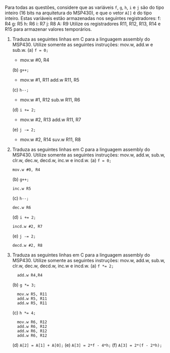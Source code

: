 ﻿Para todas as questões, considere que as variáveis `f`, `g`, `h`, `i` e `j` são do tipo inteiro (16 bits na arquitetura do MSP430), e que o vetor `A[]` é do tipo inteiro. Estas variáveis estão armazenadas nos seguintes registradores:
	f: R4
	g: R5
	h: R6
	i: R7
	j: R8
	A: R9
Utilize os registradores R11, R12, R13, R14 e R15 para armazenar valores temporários.

1. Traduza as seguintes linhas em C para a linguagem assembly do MSP430. Utilize somente as seguintes instruções: mov.w, add.w e sub.w.
	(a) `f = 0;`
	- mov.w #0, R4
	
	(b) `g++;`
	- mov.w #1, R11
	  add.w R11, R5
	  
	(c) `h--;`
	- mov.w #1, R12
	  sub.w R11, R6
	  
	(d) `i += 2;`
	- mov.w #2, R13
	  add.w R11, R7
	  
	(e) `j -= 2;`
	- mov.w #2, R14
	  suv.w R11, R8

2. Traduza as seguintes linhas em C para a linguagem assembly do MSP430. Utilize somente as seguintes instruções: mov.w, add.w, sub.w, clr.w, dec.w, decd.w, inc.w e incd.w.
	(a) `f = 0;`
	
	```Assembly
	mov.w #0, R4
	```
	
	(b) `g++;`
	
	```Assembly 
	inc.w R5
	```
	
	(c) `h--;`
	
	```Assembly 
	dec.w R6
	```
	
	(d) `i += 2;`
	
	```Assembly 
	incd.w #2, R7
	```
	(e) `j -= 2;`
	
	```Assembly
	decd.w #2, R8
	```
	
3. Traduza as seguintes linhas em C para a linguagem assembly do MSP430. Utilize somente as seguintes instruções: mov.w, add.w, sub.w, clr.w, dec.w, decd.w, inc.w e incd.w.
	(a) `f *= 2;`
	
	```Assembly  
	  add.w R4,R4
	```
	(b) `g *= 3;`
	
	```Assembly
	  mov.w R5, R11
	  add.w R5, R11
	  add.w R5, R11
	  ```
	  
	(c) `h *= 4;`
	
	```Assembly
	  mov.w R6, R12
	  add.w R6, R12
	  add.w R6, R12
	  add.w R6, R12
	  ```
	  
	(d) `A[2] = A[1] + A[0];`
	(e) `A[3] = 2*f - 4*h;`
	(f) `A[3] = 2*(f - 2*h);`
